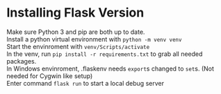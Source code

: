 # Installing Flask Version
Make sure Python 3 and pip are both up to date.  
Install a python virtual environment with `python -m venv venv`  
Start the envinroment with `venv/Scripts/activate`  
In the venv, run `pip install -r requirements.txt` to grab all needed packages.  
In Windows envinroment, .flaskenv needs `export`s changed to `set`s. (Not needed for Cygwin like setup)  
Enter command `flask run` to start a local debug server  
